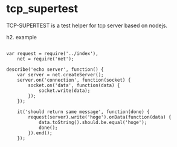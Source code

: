 tcp_supertest
=============

TCP-SUPERTEST is a test helper for tcp server based on nodejs.

h2. example

```

var request = require('../index'),
    net = require('net');

describe('echo server', function() {
    var server = net.createServer();
    server.on('connection', function(socket) {
        socket.on('data', function(data) {
            socket.write(data);
        });
    });

    it('should return same message', function(done) {
        request(server).write('hoge').onData(function(data) {
            data.toString().should.be.equal('hoge');
            done();
        }).end();
    });

```
